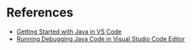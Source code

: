 # References
* [Getting Started with Java in VS Code](https://code.visualstudio.com/docs/java/java-tutorial)
* [Running Debugging Java Code in Visual Studio Code Editor](https://www.youtube.com/watch?v=bZgAyHs4ml4)
